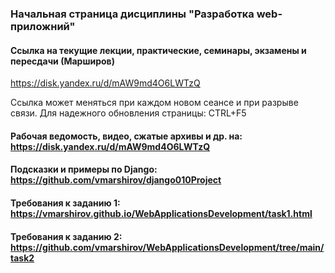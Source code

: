 ### Начальная страница дисциплины "Разработка web-приложний"


####  Ссылка на текущие лекции, практические, семинары, экзамены и пересдачи (Марширов)

https://disk.yandex.ru/d/mAW9md4O6LWTzQ


Ссылка может  меняться при каждом новом сеансе и при разрыве связи. Для надежного обновления страницы: CTRL+F5

#### Рабочая ведомость, видео, сжатые архивы и др. на: https://disk.yandex.ru/d/mAW9md4O6LWTzQ

#### Подсказки и примеры по Django: https://github.com/vmarshirov/django010Project

#### Требования к заданию 1: https://vmarshirov.github.io/WebApplicationsDevelopment/task1.html

#### Требования к заданию 2: https://github.com/vmarshirov/WebApplicationsDevelopment/tree/main/task2



